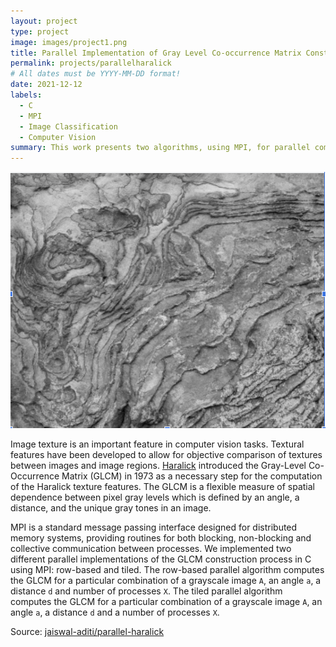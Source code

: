 ```yaml
---
layout: project
type: project
image: images/project1.png
title: Parallel Implementation of Gray Level Co-occurrence Matrix Construction using MPI
permalink: projects/parallelharalick
# All dates must be YYYY-MM-DD format!
date: 2021-12-12
labels:
  - C
  - MPI
  - Image Classification
  - Computer Vision
summary: This work presents two algorithms, using MPI, for parallel computation of gray-level co-occurence matrices, a precursory step to computation of the Haralick texture features.
---
```


<img class="ui medium right floated rounded image" src="../images/project1.png">

Image texture is an important feature in computer vision tasks. Textural features have been developed to allow for objective comparison of textures between images and image regions. [Haralick](https://ieeexplore.ieee.org/document/4309314) introduced the Gray-Level Co-Occurrence Matrix (GLCM) in 1973 as a necessary step for the computation of the Haralick texture features. The GLCM is a flexible measure of spatial dependence between pixel gray levels which is defined by an angle, a distance, and the unique gray tones in an image.

MPI is a standard message passing interface designed for distributed memory systems, providing routines for both blocking, non-blocking and collective communication between processes. We implemented two different parallel implementations of the GLCM construction process in C using MPI: row-based and tiled. The row-based parallel algorithm computes the GLCM for a particular combination of a grayscale image `A`, an angle `a`, a distance `d` and number of processes `X`. The tiled parallel algorithm computes the GLCM for a particular combination of a grayscale image `A`, an angle `a`, a distance `d` and a number of processes `X`.

Source: <a href="https://github.com/jaiswal-aditi/parallel-haralick"><i class="large github icon"></i>jaiswal-aditi/parallel-haralick</a>


